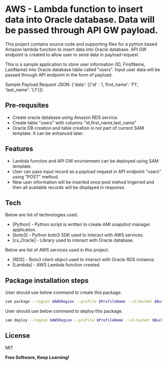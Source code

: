 # AWS - Lambda function to insert data into Oracle database. Data will be passed through API GW payload.
This project contains source code and supporting files for a python based Amazon lambda function to insert data
into Oracle database. API GW endpoint is created to allow user to send data in payload request. 

This is a sample application to store user information (ID, FirstName, LastName) into Oracle database 
table called "users". Input user data will be passed through API endpoint in the form of payload.

Sample Payload Request JSON:
  {'data': [{'id' : 1, first_name': 'F1', 'last_name': 'L1'}]}


## Pre-requsites
- Create oracle database using Amazon RDS service.
- Create table "users" with columns "id,first_name,last_name"
- Oracle DB creation and table creation is not part of current SAM template. It can be enhanced later.


## Features
- Lambda function and API GW environment can be deployed using SAM template.
- User can pass input record as a payload request in API endpoint "users" using "POST" method.
- New user information will be inserted once post mehod trigerred and then all available records will be displayed in response.


## Tech
Below are list of technologies used.
- [Python] - Python script is written to create AMI snapshot manager application.
- [boto3] - Python boto3 SDK used to interact with AWS services.
- [cx_Oracle] - Library used to interact with Oracle database.

Below are list of AWS services used in this project.
- [RDS]     - Boto3 client object used to interact with Oracle RDS instance.
- [Lambda]  - AWS Lambda function created.


## Package installation steps

User should use below command to create this package.
```bash
sam package --region $AWSRegion --profile $ProfileName --s3-bucket $BucketName --template-file $BuiltTemplate --output-template-file deploy.yaml
```

User should use below command to deploy this package.
```bash
sam deploy --region $AWSRegion --profile $ProfileName --s3-bucket $BucketName --template-file $BuiltTemplate --stack-name $StackName --capabilities CAPABILITY_IAM

```


## License
MIT

**Free Software, Keep Learning!**
